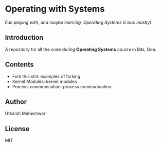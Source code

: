 # Operating with Systems
_Fun playing with, and maybe learning, Operating Systems
(Linux mostly)_

## Introduction
A repository for all the code during **Operating Systems**
course in Bits, Goa.

## Contents
- Fork this shit: examples of forking
- Kernel Modules: kernel modules
- Process communication: process communication

## Author
Utkarsh Maheshwari

## License
MIT
